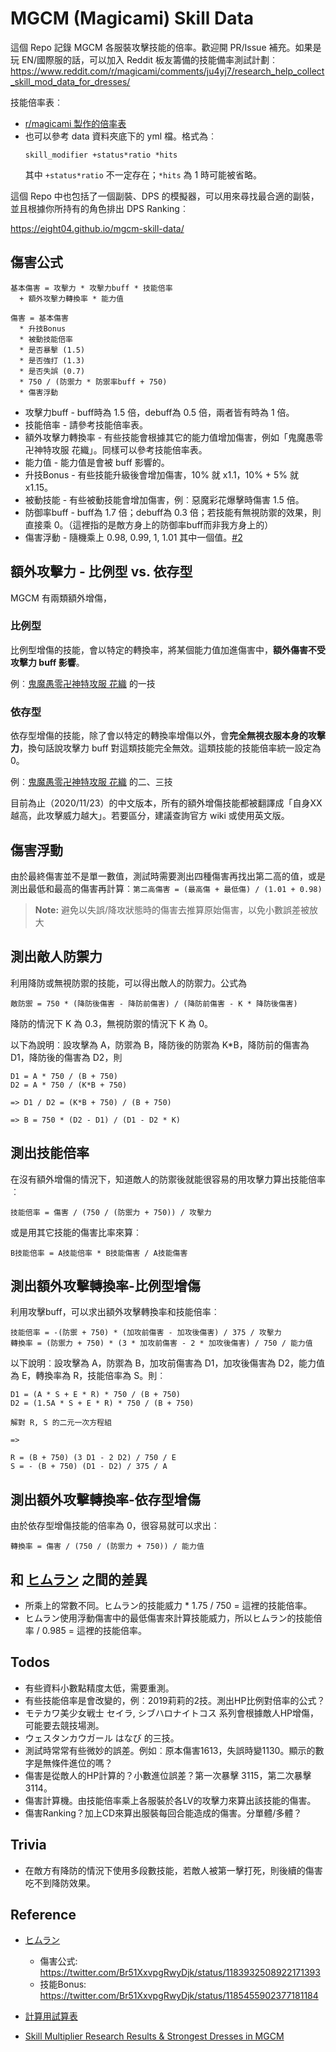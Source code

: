MGCM (Magicami) Skill Data
==========================

這個 Repo 記錄 MGCM 各服裝攻擊技能的倍率。歡迎開 PR/Issue 補充。如果是玩 EN/國際服的話，可以加入 Reddit 板友籌備的技能備率測試計劃︰
https://www.reddit.com/r/magicami/comments/ju4yj7/research_help_collect_skill_mod_data_for_dresses/

技能倍率表︰

* [r/magicami 製作的倍率表](https://docs.google.com/spreadsheets/d/1N80A2Uz0lQe8COz3e_xWOePh0_RIMq0hYxkgsMv0CWI/edit#gid=1428786078)
* 也可以參考 data 資料夾底下的 yml 檔。格式為︰
  ```
  skill_modifier +status*ratio *hits
  ```
  其中 `+status*ratio` 不一定存在；`*hits` 為 1 時可能被省略。
  
這個 Repo 中也包括了一個副裝、DPS 的模擬器，可以用來尋找最合適的副裝，並且根據你所持有的角色排出 DPS Ranking︰

https://eight04.github.io/mgcm-skill-data/

傷害公式
--------

```
基本傷害 = 攻擊力 * 攻擊力buff * 技能倍率
  + 額外攻擊力轉換率 * 能力值

傷害 = 基本傷害
  * 升技Bonus
  * 被動技能倍率
  * 是否暴擊 (1.5)
  * 是否強打 (1.3)
  * 是否失誤 (0.7)
  * 750 / (防禦力 * 防禦率buff + 750)
  * 傷害浮動
```

* 攻擊力buff - buff時為 1.5 倍，debuff為 0.5 倍，兩者皆有時為 1 倍。
* 技能倍率 - 請參考技能倍率表。
* 額外攻擊力轉換率 - 有些技能會根據其它的能力值增加傷害，例如「鬼魔愚零卍神特攻服 花織」。同樣可以參考技能倍率表。
* 能力值 - 能力值是會被 buff 影響的。
* 升技Bonus - 有些技能升級後會增加傷害，10% 就 x1.1，10% + 5% 就 x1.15。
* 被動技能 - 有些被動技能會增加傷害，例︰惡魔彩花爆擊時傷害 1.5 倍。
* 防御率buff - buff為 1.7 倍；debuff為 0.3 倍；若技能有無視防禦的效果，則直接乘 0。（這裡指的是敵方身上的防御率buff而非我方身上的）
* 傷害浮動 - 隨機乘上 0.98, 0.99, 1, 1.01 其中一個值。[#2](https://github.com/eight04/mgcm-skill-data/issues/2)

額外攻擊力 - 比例型 vs. 依存型
------------------------------

MGCM 有兩類額外增傷，

### 比例型

比例型增傷的技能，會以特定的轉換率，將某個能力值加進傷害中，**額外傷害不受攻擊力 buff 影響**。

例︰[鬼魔愚零卍神特攻服 花織](https://appmedia.jp/magicami/4073230) 的一技

### 依存型

依存型增傷的技能，除了會以特定的轉換率增傷以外，會**完全無視衣服本身的攻擊力**，換句話說攻擊力 buff 對這類技能完全無效。這類技能的技能倍率統一設定為 0。

例︰[鬼魔愚零卍神特攻服 花織](https://appmedia.jp/magicami/4073230) 的二、三技

目前為止（2020/11/23）的中文版本，所有的額外增傷技能都被翻譯成「自身XX越高，此攻擊威力越大」。若要區分，建議查詢官方 wiki 或使用英文版。

傷害浮動
--------

由於最終傷害並不是單一數值，測試時需要測出四種傷害再找出第二高的值，或是測出最低和最高的傷害再計算︰`第二高傷害 = (最高傷 + 最低傷) / (1.01 + 0.98)`

> **Note:** 避免以失誤/降攻狀態時的傷害去推算原始傷害，以免小數誤差被放大

測出敵人防禦力
--------------

利用降防或無視防禦的技能，可以得出敵人的防禦力。公式為

```
敵防禦 = 750 * (降防後傷害 - 降防前傷害) / (降防前傷害 - K * 降防後傷害)
```

降防的情況下 K 為 0.3，無視防禦的情況下 K 為 0。

以下為說明︰設攻擊為 A，防禦為 B，降防後的防禦為 K*B，降防前的傷害為 D1，降防後的傷害為 D2，則

```
D1 = A * 750 / (B + 750)
D2 = A * 750 / (K*B + 750)

=> D1 / D2 = (K*B + 750) / (B + 750)

=> B = 750 * (D2 - D1) / (D1 - D2 * K)
```

測出技能倍率
------------

在沒有額外增傷的情況下，知道敵人的防禦後就能很容易的用攻擊力算出技能倍率︰

```
技能倍率 = 傷害 / (750 / (防禦力 + 750)) / 攻擊力
```

或是用其它技能的傷害比率來算︰

```
B技能倍率 = A技能倍率 * B技能傷害 / A技能傷害
```

測出額外攻擊轉換率-比例型增傷
-----------------------------

利用攻擊buff，可以求出額外攻擊轉換率和技能倍率︰

```
技能倍率 = -(防禦 + 750) * (加攻前傷害 - 加攻後傷害) / 375 / 攻擊力
轉換率 = (防禦力 + 750) * (3 * 加攻前傷害 - 2 * 加攻後傷害) / 750 / 能力值
```

以下說明︰設攻擊為 A，防禦為 B，加攻前傷害為 D1，加攻後傷害為 D2，能力值為 E，轉換率為 R，技能倍率為 S。則︰

```
D1 = (A * S + E * R) * 750 / (B + 750)
D2 = (1.5A * S + E * R) * 750 / (B + 750)

解對 R, S 的二元一次方程組

=>

R = (B + 750) (3 D1 - 2 D2) / 750 / E
S = - (B + 750) (D1 - D2) / 375 / A
```

測出額外攻擊轉換率-依存型增傷
-----------------------------

由於依存型增傷技能的倍率為 0，很容易就可以求出︰

```
轉換率 = 傷害 / (750 / (防禦力 + 750)) / 能力值
```

和 [ヒムラン](https://twitter.com/Br51XxvpgRwyDjk) 之間的差異
-------------------------------------------------------------

* 所乘上的常數不同。ヒムラン的技能威力 * 1.75 / 750 = 這裡的技能倍率。
* ヒムラン使用浮動傷害中的最低傷害來計算技能威力，所以ヒムラン的技能倍率 / 0.985 = 這裡的技能倍率。

Todos
-----

* 有些資料小數點精度太低，需要重測。
* 有些技能倍率是會改變的，例︰2019莉莉的2技。測出HP比例對倍率的公式？
* モテカワ美少女戦士 セイラ, シブハロナイトコス 系列會根據敵人HP增傷，可能要去競技場測。
* ウェスタンカウガール はなび 的三技。
* 測試時常常有些微妙的誤差。例如︰原本傷害1613，失誤時變1130。顯示的數字是無條件進位的嗎？
* 傷害是從敵人的HP計算的？小數進位誤差？第一次暴擊 3115，第二次暴擊 3114。
* 傷害計算機。由技能倍率乘上各服裝於各LV的攻擊力來算出該技能的傷害。
* 傷害Ranking？加上CD來算出服裝每回合能造成的傷害。分單體/多體？

Trivia
------

* 在敵方有降防的情況下使用多段數技能，若敵人被第一擊打死，則後續的傷害吃不到降防效果。

Reference
----------

* [ヒムラン](https://twitter.com/Br51XxvpgRwyDjk)

  - 傷害公式: https://twitter.com/Br51XxvpgRwyDjk/status/1183932508922171393
  - 技能Bonus: https://twitter.com/Br51XxvpgRwyDjk/status/1185455902377181184

* [計算用試算表](https://docs.google.com/spreadsheets/d/14Hp_SpN5iVYI3hPgo01_UWr8geUb5Ymx7ME2KLLKkZ8/edit?usp=sharing)

* [Skill Multiplier Research Results & Strongest Dresses in MGCM](https://www.reddit.com/r/magicami/comments/jxerjq/skill_multiplier_research_results_strongest/)
